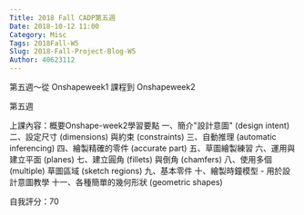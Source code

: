 ```yaml
---
Title: 2018 Fall CADP第五週
Date: 2018-10-12 11:00
Category: Misc
Tags: 2018Fall-W5
Slug: 2018-Fall-Project-Blog-W5
Author: 40623112
---
```


第五週～從 Onshapeweek1 課程到 Onshapeweek2
<!-- PELICAN_END_SUMMARY -->

第五週


上課內容：概要Onshape-week2學習要點
一、簡介"設計意圖" (design intent)
二、設定尺寸 (dimensions) 與約束 (constraints)
三、自動推理 (automatic inferencing)
四、繪製精確的零件 (accurate part)
五、草圖繪製練習
六、運用與建立平面 (planes)
七、建立圓角 (fillets) 與倒角 (chamfers)
八、使用多個 (multiple) 草圖區域 (sketch regions)
九、基本零件
十、繪製時鐘模型 - 用於設計意圖教學
十一、各種簡單的幾何形狀 (geometric shapes) 

自我評分：70




